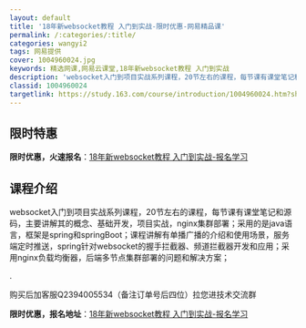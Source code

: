 ```yaml
---
layout: default
title: '18年新websocket教程 入门到实战-限时优惠-网易精品课'
permalink: /:categories/:title/
categories: wangyi2
tags: 网易提供
cover: 1004960024.jpg
keywords: 精选网课,网易云课堂,18年新websocket教程 入门到实战
description: 'websocket入门到项目实战系列课程，20节左右的课程，每节课有课堂笔记和源码，主要讲解其的概念、基础开发，项目实战'
classid: 1004960024
targetlink: https://study.163.com/course/introduction/1004960024.htm?share=1&shareId=1025206652&utm_campaign=share&utm_medium=iphoneShare&utm_source=&utm_u=1025206652
---
```


## 限时特惠

**限时优惠，火速报名**：[18年新websocket教程 入门到实战-报名学习](https://study.163.com/course/introduction/1004960024.htm?share=1&shareId=1025206652&utm_campaign=share&utm_medium=iphoneShare&utm_source=&utm_u=1025206652)

## 课程介绍

websocket入门到项目实战系列课程，20节左右的课程，每节课有课堂笔记和源码，主要讲解其的概念、基础开发，项目实战，nginx集群部署；采用的是java语言，框架是spring和springBoot；课程讲解有单播广播的介绍和使用场景，服务端定时推送，spring针对websocket的握手拦截器、频道拦截器开发和应用；采用nginx负载均衡器，后端多节点集群部署的问题和解决方案；

.

购买后加客服Q2394005534（备注订单号后四位）拉您进技术交流群

**限时优惠，报名地址**：[18年新websocket教程 入门到实战-报名学习](https://study.163.com/course/introduction/1004960024.htm?share=1&shareId=1025206652&utm_campaign=share&utm_medium=iphoneShare&utm_source=&utm_u=1025206652)

